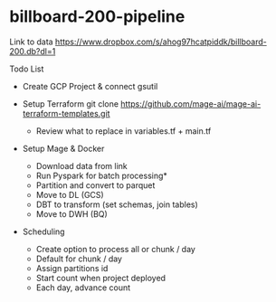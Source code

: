 # billboard-200-pipeline

Link to data
https://www.dropbox.com/s/ahog97hcatpiddk/billboard-200.db?dl=1

Todo List
- Create GCP Project & connect gsutil
- Setup Terraform
git clone https://github.com/mage-ai/mage-ai-terraform-templates.git
    - Review what to replace in variables.tf + main.tf

- Setup Mage & Docker
    - Download data from link
    - Run Pyspark for batch processing*
    - Partition and convert to parquet
    - Move to DL (GCS)
    - DBT to transform (set schemas, join tables)
    - Move to DWH (BQ)

- Scheduling
    - Create option to process all or chunk / day
    - Default for chunk / day
    - Assign partitions id
    - Start count when project deployed
    - Each day, advance count